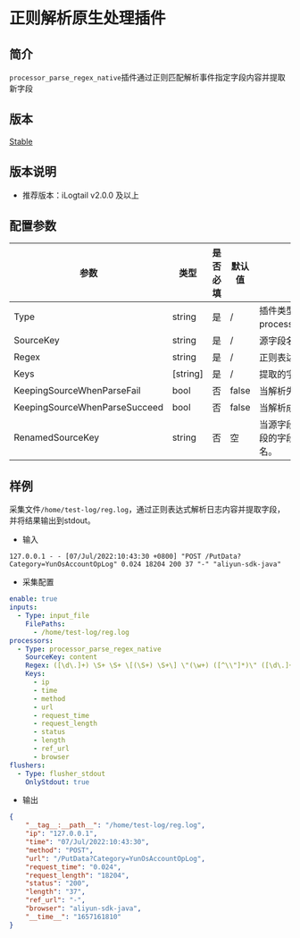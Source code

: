 # 正则解析原生处理插件

## 简介

`processor_parse_regex_native`插件通过正则匹配解析事件指定字段内容并提取新字段

## 版本

[Stable](../../stability-level.md)

## 版本说明

* 推荐版本：iLogtail v2.0.0 及以上

## 配置参数

|  **参数**  |  **类型**  |  **是否必填**  |  **默认值**  |  **说明**  |
| --- | --- | --- | --- | --- |
|  Type  |  string  |  是  |  /  |  插件类型。固定为processor\_parse\_regex\_native。  |
|  SourceKey  |  string  |  是  |  /  |  源字段名。  |
|  Regex  |  string  |  是  |  /  |  正则表达式。  |
|  Keys  |  \[string\]  |  是  |  /  |  提取的字段列表。  |
|  KeepingSourceWhenParseFail  |  bool  |  否  |  false  |  当解析失败时，是否保留源字段。  |
|  KeepingSourceWhenParseSucceed  |  bool  |  否  |  false  |  当解析成功时，是否保留源字段。  |
|  RenamedSourceKey  |  string  |  否  |  空  |  当源字段被保留时，用于存储源字段的字段名。若不填，默认不改名。  |

## 样例

采集文件`/home/test-log/reg.log`，通过正则表达式解析日志内容并提取字段，并将结果输出到stdout。

* 输入

```plain
127.0.0.1 - - [07/Jul/2022:10:43:30 +0800] "POST /PutData?Category=YunOsAccountOpLog" 0.024 18204 200 37 "-" "aliyun-sdk-java"
```

* 采集配置

```yaml
enable: true
inputs:
  - Type: input_file
    FilePaths: 
      - /home/test-log/reg.log
processors:
  - Type: processor_parse_regex_native
    SourceKey: content
    Regex: ([\d\.]+) \S+ \S+ \[(\S+) \S+\] \"(\w+) ([^\\"]*)\" ([\d\.]+) (\d+) (\d+) (\d+|-) \"([^\\"]*)\" \"([^\\"]*)\"
    Keys:
      - ip
      - time
      - method
      - url
      - request_time
      - request_length
      - status
      - length
      - ref_url
      - browser
flushers:
  - Type: flusher_stdout
    OnlyStdout: true
```

* 输出

```json
{
    "__tag__:__path__": "/home/test-log/reg.log",
    "ip": "127.0.0.1",
    "time": "07/Jul/2022:10:43:30",
    "method": "POST",
    "url": "/PutData?Category=YunOsAccountOpLog",
    "request_time": "0.024",
    "request_length": "18204",
    "status": "200",
    "length": "37",
    "ref_url": "-",
    "browser": "aliyun-sdk-java",
    "__time__": "1657161810"
}
```

